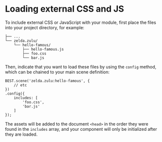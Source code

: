 # Loading external CSS and JS

To include external CSS or JavaScript with your module, first place the files into your project directory, for example:

    ├── ...
    └── zelda.zulu/
        └── hello-famous/
            ├── hello-famous.js
            ├── foo.css
            └── bar.js

Then, indicate that you want to load these files by using the `config` method, which can be chained to your main scene definition:

    BEST.scene('zelda.zulu:hello-famous', {
        // etc
    })
    .config({
        includes: [
            'foo.css',
            'bar.js'
        ]
    });

The assets will be added to the document `<head>` in the order they were found in the `includes` array, and your component will only be initialized after they are loaded.
